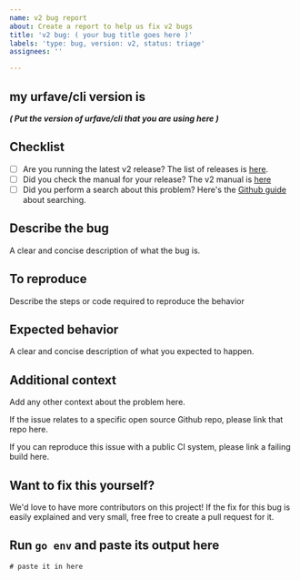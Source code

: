 ```yaml
---
name: v2 bug report
about: Create a report to help us fix v2 bugs
title: 'v2 bug: ( your bug title goes here )'
labels: 'type: bug, version: v2, status: triage'
assignees: ''

---
```


## my urfave/cli version is

_**( Put the version of urfave/cli that you are using here )**_

## Checklist

* [ ] Are you running the latest v2 release? The list of releases is [here](https://github.com/urfave/cli/releases).
* [ ] Did you check the manual for your release? The v2 manual is [here](https://github.com/urfave/cli/blob/master/docs/v2/manual.md)
* [ ] Did you perform a search about this problem? Here's the [Github guide](https://help.github.com/en/github/managing-your-work-on-github/using-search-to-filter-issues-and-pull-requests) about searching.

## Describe the bug

A clear and concise description of what the bug is.

## To reproduce

Describe the steps or code required to reproduce the behavior

## Expected behavior

A clear and concise description of what you expected to happen.

## Additional context

Add any other context about the problem here.

If the issue relates to a specific open source Github repo, please link that repo here.

If you can reproduce this issue with a public CI system, please link a failing build here.

## Want to fix this yourself?

We'd love to have more contributors on this project! If the fix for this bug is easily explained and very small, free free to create a pull request for it.

## Run `go env` and paste its output here

```
# paste it in here
```

